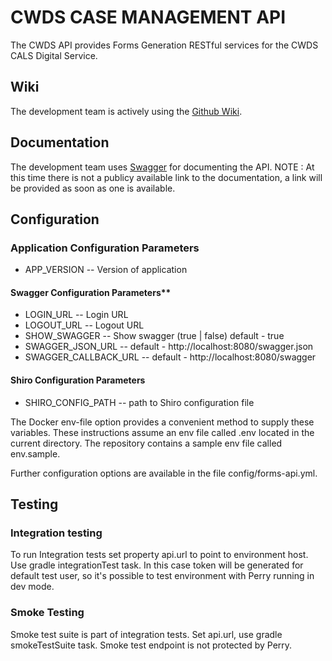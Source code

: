 # CWDS CASE MANAGEMENT API

The CWDS API provides Forms Generation RESTful services for the CWDS CALS Digital Service.

## Wiki

The development team is actively using the [Github Wiki](https://github.com/ca-cwds/case-management-api/wiki).

## Documentation

The development team uses [Swagger](http://swagger.io/) for documenting the API.
NOTE : At this time there is not a publicy available link to the documentation, a link will be provided as soon as one is available.


## Configuration

### Application Configuration Parameters
- APP_VERSION -- Version of application

#### Swagger Configuration Parameters**
- LOGIN_URL -- Login URL
- LOGOUT_URL -- Logout URL 
- SHOW_SWAGGER -- Show swagger (true | false) default - true
- SWAGGER_JSON_URL -- default - http://localhost:8080/swagger.json
- SWAGGER_CALLBACK_URL -- default - http://localhost:8080/swagger

#### Shiro Configuration Parameters
- SHIRO_CONFIG_PATH -- path to Shiro configuration file
 
The Docker env-file option provides a convenient method to supply these variables. These instructions assume an env file called .env located in the current directory. The repository contains a sample env file called env.sample.

Further configuration options are available in the file config/forms-api.yml.

## Testing

### Integration testing
To run Integration tests set property api.url to point to environment host. Use gradle integrationTest task. In this case token will be generated for default test user, so it's possible to test environment with Perry running in dev mode.

### Smoke Testing
Smoke test suite is part of integration tests. Set api.url, use gradle smokeTestSuite task. Smoke test endpoint is not protected by Perry.